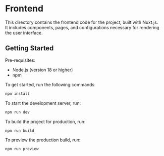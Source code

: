 # Frontend

This directory contains the frontend code for the project, built with Nuxt.js. It includes components, pages, and configurations necessary for rendering the user interface.

## Getting Started

Pre-requisites:

- Node.js (version 18 or higher)
- npm

To get started, run the following commands:

```bash
npm install
```

To start the development server, run:

```bash
npm run dev
```

To build the project for production, run:

```bash
npm run build
```

To preview the production build, run:

```bash
npm run preview
```
